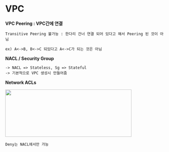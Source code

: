 # VPC

**VPC Peering : VPC간에 연결**

```
Transitive Peering 불가능 : 한다리 건너 연결 되어 있다고 해서 Peering 된 것이 아님 

ex) A<->B, B<->C 되있다고 A<->C가 되는 것은 아님
```


**NACL / Security Group**

```
-> NACL => Stateless, Sg => Stateful
-> 기본적으로 VPC 생성시 만들어줌
```

**Network ACLs**

<div>
	<img width="400px" height="150px" src="https://user-images.githubusercontent.com/38831314/81630004-741b0600-943f-11ea-8f19-21fe526785ab.PNG">
</div>

```
Deny는 NACL에서만 가능 
```
